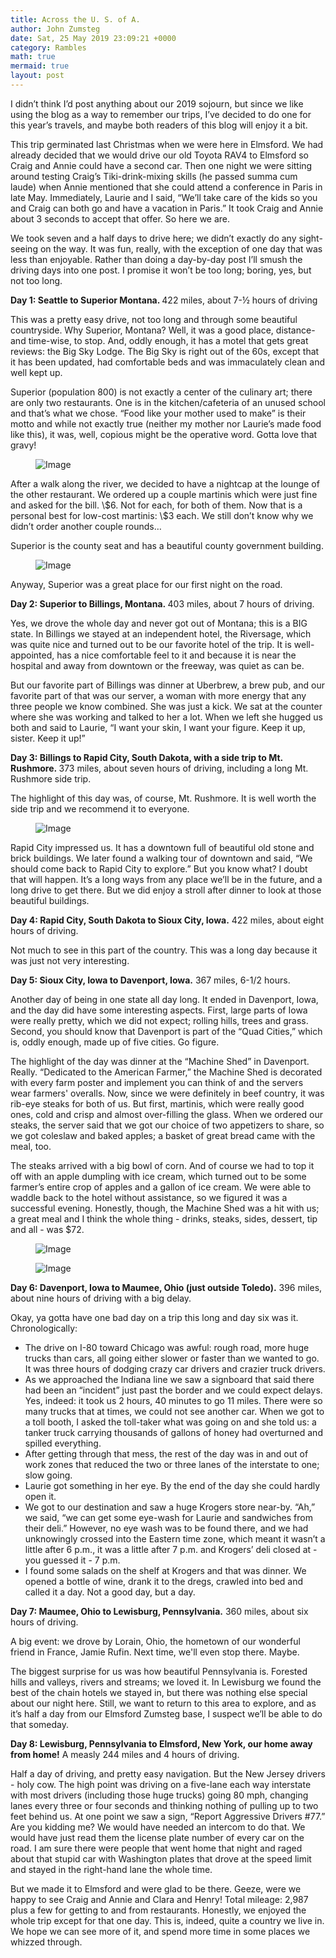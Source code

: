 ```yaml
---
title: Across the U. S. of A.
author: John Zumsteg
date: Sat, 25 May 2019 23:09:21 +0000
category: Rambles
math: true
mermaid: true
layout: post
---
```

<p class="p2"><span class="s1">I didn’t think I’d post anything about our 2019 sojourn, but since we like using the blog as a way to remember our trips, I’ve decided to do one for this year’s travels, and maybe both readers of this blog will enjoy it a bit.</span></p>
<p class="p2"><span class="s1">This trip germinated last Christmas when we were here in Elmsford. We had already decided that we would drive our old Toyota RAV4 to Elmsford so Craig and Annie could have a second car. Then one night we were sitting around testing Craig’s Tiki-drink-mixing skills (he passed summa cum laude) when Annie mentioned that she could attend a conference in Paris in late May. Immediately, Laurie and I said, “We’ll take care of the kids so you and Craig can both go and have a vacation in Paris.” It took Craig and Annie about 3 seconds to accept that offer. So here we are.</span></p>
<p class="p2"><span class="s1">We took seven and a half days to drive here; we didn’t exactly do any sight-seeing on the way. It was fun, really, with the exception of one day that was less than enjoyable. Rather than doing a day-by-day post I’ll smush the driving days into one post. I promise it won’t be too long; boring, yes, but not too long.</span></p>
<p class="p3"><span class="s2"><b>Day 1: Seattle to Superior Montana. </b></span><span class="s1">422 miles, about 7-½ hours of driving</span></p>
<p class="p2"><span class="s1">This was a pretty easy drive, not too long and through some beautiful countryside. Why Superior, Montana? Well, it was a good place, distance- and time-wise, to stop. And, oddly enough, it has a motel that gets great reviews: the Big Sky Lodge. The Big Sky is right out of the 60s, except that it has been updated, had comfortable beds and was immaculately clean and well kept up. </span></p>
<p class="p2"><span class="s1">Superior (population 800) is not exactly a center of the culinary art; there are only two restaurants. One is in the kitchen/cafeteria of an unused school and that’s what we chose. “Food like your mother used to make” is their motto and while not exactly true (neither my mother nor Laurie’s made food like this), it was, well, copious might be the operative word. Gotta love that gravy!</span></p>
<figure class = "portrait">
	<img src="{{"/assets/images/2019/05/IMG_2695.jpg" | prepend: site.baseurl | prepend: site.url }}" alt="Image" />
	<figcaption></figcaption>
</figure>


<p class="p2"><span class="s1">After a walk along the river, we decided to have a nightcap at the lounge of the other restaurant. We ordered up a couple martinis which were just fine and asked for the bill.  \$6. Not for each, for both of them. Now that is a personal best for low-cost martinis: \$3 each. We still don’t know why we didn’t order another couple rounds…</span></p>
Superior is the county seat and has a beautiful county government building.

<figure class = "landscape">
	<img src="{{"/assets/images/2019/05/IMG_2691.jpg" | prepend: site.baseurl | prepend: site.url }}" alt="Image" />
	<figcaption></figcaption>
</figure>


<p class="p2"><span class="s1">Anyway, Superior was a great place for our first night on the road.</span></p>
<p class="p4"><span class="s1"><b>Day 2: Superior to Billings, Montana. </b>403 miles, about 7 hours of driving.</span></p>
<p class="p2"><span class="s1">Yes, we drove the whole day and never got out of Montana; this is a BIG state. In Billings we stayed at an independent hotel, the Riversage, which was quite nice and turned out to be our favorite hotel of the trip. It is well-appointed, has a nice comfortable feel to it and because it is near the hospital and away from downtown or the freeway, was quiet as can be. </span></p>
<p class="p2"><span class="s1">But our favorite part of Billings was dinner at Uberbrew, a brew pub, and our favorite part of that was our server, a woman with more energy that any three people we know combined. She was just a kick. We sat at the counter where she was working and talked to her a lot. When we left she hugged us both and said to Laurie, “I want your skin, I want your figure. Keep it up, sister. Keep it up!” </span></p>
<p class="p4"><span class="s1"><b>Day 3: Billings to Rapid City, South Dakota, with a side trip to Mt. Rushmore. </b>373 miles, about seven hours of driving, including a long Mt. Rushmore side trip.</span></p>
<p class="p2"><span class="s1">The highlight of this day was, of course, Mt. Rushmore. It is well worth the side trip and we recommend it to everyone.</span></p>
<figure class = "landscape">
	<img src="{{"/assets/images/2019/05/DSC08441.jpg" | prepend: site.baseurl | prepend: site.url }}" alt="Image" />
	<figcaption></figcaption>
</figure>


<p class="p2"><span class="s1">Rapid City impressed us. It has a downtown full of beautiful old stone and brick buildings. We later found a walking tour of downtown and said, “We should come back to Rapid City to explore.” But you know what? I doubt that will happen. It’s a long ways from any place we’ll be in the future, and a long drive to get there. But we did enjoy a stroll after dinner to look at those beautiful buildings.</span></p>
<p class="p5"><span class="s1"><b>Day 4: Rapid City, South Dakota to Sioux City, Iowa.</b> 422 miles, about eight hours of driving.</span></p>
<p class="p2"><span class="s1">Not much to see in this part of the country. This was a long day because it was just not very interesting. </span></p>
<p class="p4"><span class="s1"><b>Day 5: Sioux City, Iowa to Davenport, Iowa.</b> 367 miles, 6-1/2 hours.</span></p>
<p class="p2"><span class="s1">Another day of being in one state all day long. It ended in Davenport, Iowa, and the day did have some interesting aspects. First, large parts of Iowa were really pretty, which we did not expect; rolling hills, trees and grass. Second, you should know that Davenport is part of the “Quad Cities,” which is, oddly enough, made up of five cities. Go figure. </span></p>
<p class="p2"><span class="s1">The highlight of the day was dinner at the “Machine Shed” in Davenport. Really. “Dedicated to the American Farmer,” the Machine Shed is decorated with every farm poster and implement you can think of and the servers wear farmers' overalls. Now, since we were definitely in beef country, it was rib-eye steaks for both of us. But first, martinis, which were really good ones, cold and crisp and almost over-filling the glass. When we ordered our steaks, the server said that we got our choice of two appetizers to share, so we got coleslaw and baked apples; a basket of great bread came with the meal, too. 

The steaks arrived with a big bowl of corn. And of course we had to top it off with an apple dumpling with ice cream, which turned out to be some farmer’s entire crop of apples and a gallon of ice cream. We were able to waddle back to the hotel without assistance, so we figured it was a successful evening. Honestly, though, the Machine Shed was a hit with us; a great meal and I think the whole thing - drinks, steaks, sides, dessert, tip and all - was $72.</span></p>
<p class="p2"><figure class = "portrait">
	<img src="{{"/assets/images/2019/05/IMG_2733.jpg" | prepend: site.baseurl | prepend: site.url }}" alt="Image" />
	<figcaption></figcaption>
</figure>

<figure class = "portrait">
	<img src="{{"/assets/images/2019/05/IMG_2736.jpg" | prepend: site.baseurl | prepend: site.url }}" alt="Image" />
	<figcaption></figcaption>
</figure>

</p>
<p class="p4"><span class="s1"><b>Day 6: Davenport, Iowa to Maumee, Ohio (just outside Toledo).</b> 396 miles, about nine hours of driving with a big delay.</span></p>
<p class="p2"><span class="s1">Okay, ya gotta have one bad day on a trip this long and day six was it. Chronologically:</span></p>

<ul class="ul1">
 	<li class="li2"><span class="s1">The drive on I-80 toward Chicago was awful: rough road, more huge trucks than cars, all going either slower or faster than we wanted to go. It was three hours of dodging crazy car drivers and crazier truck drivers.</span></li>
 	<li class="li2"><span class="s1">As we approached the Indiana line we saw a signboard that said there had been an “incident” just past the border and we could expect delays. Yes, indeed: it took us 2 hours, 40 minutes to go 11 miles. There were so many trucks that at times, we could not see another car. When we got to a toll booth, I asked the toll-taker what was going on and she told us: a tanker truck carrying thousands of gallons of honey had overturned and spilled everything. </span></li>
 	<li class="li2"><span class="s1">After getting through that mess, the rest of the day was in and out of work zones that reduced the two or three lanes of the interstate to one; slow going.</span></li>
 	<li class="li2"><span class="s1">Laurie got something in her eye. By the end of the day she could hardly open it. </span></li>
 	<li class="li2"><span class="s1">We got to our destination and saw a huge Krogers store near-by. “Ah,” we said, “we can get some eye-wash for Laurie and sandwiches from their deli.” However, no eye wash was to be found there, and we had unknowingly crossed into the Eastern time zone, which meant it wasn’t a little after 6 p.m., it was a little after 7 p.m. and Krogers’ deli closed at - you guessed it - 7 p.m.</span></li>
 	<li class="li2"><span class="s1">I found some salads on the shelf at Krogers and that was dinner. We opened a bottle of wine, drank it to the dregs, crawled into bed and called it a day. Not a good day, but a day.</span></li>
</ul>
<p class="p4"><span class="s1"><b>Day 7: Maumee, Ohio to Lewisburg, Pennsylvania.</b> 360 miles, about six hours of driving.</span></p>
A big event: we drove by Lorain, Ohio, the hometown of our wonderful friend in France, Jamie Rufin. Next time, we'll even stop there. Maybe.
<p class="p2"><span class="s1">The biggest surprise for us was how beautiful Pennsylvania is. Forested hills and valleys, rivers and streams; we loved it. In Lewisburg we found the best of the chain hotels we stayed in, but there was nothing else special about our night here. Still, we want to return to this area to explore, and as it’s half a day from our Elmsford Zumsteg base, I suspect we’ll be able to do that someday.</span></p>
<p class="p4"><span class="s1"><b>Day 8: Lewisburg, Pennsylvania to Elmsford, New York, our home away from home!</b> A measly 244 miles and 4 hours of driving.</span></p>
<p class="p2"><span class="s1">Half a day of driving, and pretty easy navigation. But the New Jersey drivers - holy cow. The high point was driving on a five-lane each way interstate with most drivers (including those huge trucks) going 80 mph, changing lanes every three or four seconds and thinking nothing of pulling up to two feet behind us. At one point we saw a sign, “Report Aggressive Drivers #77.” Are you kidding me? We would have needed an intercom to do that. We would have just read them the license plate number of every car on the road. I am sure there were people that went home that night and raged about that stupid car with Washington plates that drove at the speed limit and stayed in the right-hand lane the whole time.</span></p>
<p class="p2"><span class="s1">But we made it to Elmsford and were glad to be there. Geeze, were we happy to see Craig and Annie and Clara and Henry! Total mileage: 2,987 plus a few for getting to and from restaurants. Honestly, we enjoyed the whole trip except for that one day. This is, indeed, quite a country we live in. We hope we can see more of it, and spend more time in some places we whizzed through.</span></p>
